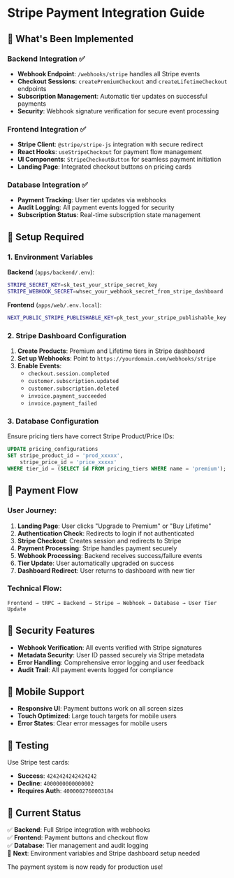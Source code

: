 # Stripe Payment Integration Guide

## 🚀 What's Been Implemented

### Backend Integration ✅

- **Webhook Endpoint**: `/webhooks/stripe` handles all Stripe events
- **Checkout Sessions**: `createPremiumCheckout` and `createLifetimeCheckout` endpoints
- **Subscription Management**: Automatic tier updates on successful payments
- **Security**: Webhook signature verification for secure event processing

### Frontend Integration ✅

- **Stripe Client**: `@stripe/stripe-js` integration with secure redirect
- **React Hooks**: `useStripeCheckout` for payment flow management
- **UI Components**: `StripeCheckoutButton` for seamless payment initiation
- **Landing Page**: Integrated checkout buttons on pricing cards

### Database Integration ✅

- **Payment Tracking**: User tier updates via webhooks
- **Audit Logging**: All payment events logged for security
- **Subscription Status**: Real-time subscription state management

## 🔧 Setup Required

### 1. Environment Variables

**Backend** (`apps/backend/.env`):

```bash
STRIPE_SECRET_KEY=sk_test_your_stripe_secret_key
STRIPE_WEBHOOK_SECRET=whsec_your_webhook_secret_from_stripe_dashboard
```

**Frontend** (`apps/web/.env.local`):

```bash
NEXT_PUBLIC_STRIPE_PUBLISHABLE_KEY=pk_test_your_stripe_publishable_key
```

### 2. Stripe Dashboard Configuration

1. **Create Products**: Premium and Lifetime tiers in Stripe dashboard
2. **Set up Webhooks**: Point to `https://yourdomain.com/webhooks/stripe`
3. **Enable Events**:
   - `checkout.session.completed`
   - `customer.subscription.updated`
   - `customer.subscription.deleted`
   - `invoice.payment_succeeded`
   - `invoice.payment_failed`

### 3. Database Configuration

Ensure pricing tiers have correct Stripe Product/Price IDs:

```sql
UPDATE pricing_configurations
SET stripe_product_id = 'prod_xxxxx',
    stripe_price_id = 'price_xxxxx'
WHERE tier_id = (SELECT id FROM pricing_tiers WHERE name = 'premium');
```

## 🎯 Payment Flow

### User Journey:

1. **Landing Page**: User clicks "Upgrade to Premium" or "Buy Lifetime"
2. **Authentication Check**: Redirects to login if not authenticated
3. **Stripe Checkout**: Creates session and redirects to Stripe
4. **Payment Processing**: Stripe handles payment securely
5. **Webhook Processing**: Backend receives success/failure events
6. **Tier Update**: User automatically upgraded on success
7. **Dashboard Redirect**: User returns to dashboard with new tier

### Technical Flow:

```
Frontend → tRPC → Backend → Stripe → Webhook → Database → User Tier Update
```

## 🔐 Security Features

- **Webhook Verification**: All events verified with Stripe signatures
- **Metadata Security**: User ID passed securely via Stripe metadata
- **Error Handling**: Comprehensive error logging and user feedback
- **Audit Trail**: All payment events logged for compliance

## 📱 Mobile Support

- **Responsive UI**: Payment buttons work on all screen sizes
- **Touch Optimized**: Large touch targets for mobile users
- **Error States**: Clear error messages for mobile users

## 🧪 Testing

Use Stripe test cards:

- **Success**: `4242424242424242`
- **Decline**: `4000000000000002`
- **Requires Auth**: `4000002760003184`

## 🚧 Current Status

✅ **Backend**: Full Stripe integration with webhooks  
✅ **Frontend**: Payment buttons and checkout flow  
✅ **Database**: Tier management and audit logging  
🔧 **Next**: Environment variables and Stripe dashboard setup needed

The payment system is now ready for production use!
